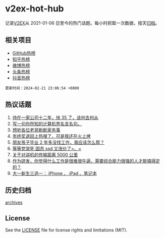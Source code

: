 # v2ex-hot-hub

 记录[V2EX](https://www.v2ex.com/)从 2021-01-06 日至今的热门话题。每小时抓取一次数据，按天[归档](archives)。
 
 ## 相关项目

- [GitHub热榜](https://github.com/lonnyzhang423/github-hot-hub)
- [知乎热榜](https://github.com/lonnyzhang423/zhihu-hot-hub)
- [微博热榜](https://github.com/lonnyzhang423/weibo-hot-hub)
- [头条热榜](https://github.com/lonnyzhang423/toutiao-hot-hub)
- [抖音热榜](https://github.com/lonnyzhang423/douyin-hot-hub)


 `更新时间：2024-02-21 23:06:54 +0800`

## 热议话题

1. [待在一家公司十二年，快 35 了，该何去何从](https://www.v2ex.com/t/1017090)
1. [写一句你所知的计算机界名言名句。](https://www.v2ex.com/t/1017108)
1. [想听各位老哥断断家务事](https://www.v2ex.com/t/1017206)
1. [年终奖退回上热搜了，可是我还在火上烤](https://www.v2ex.com/t/1017164)
1. [朋友孩子毕业 2 年多没找工作，我应该怎么帮？](https://www.v2ex.com/t/1017030)
1. [等等党哭死,固态 ssd 又涨价了=、=](https://www.v2ex.com/t/1017032)
1. [关于对讲机的传输距离 5000 公里](https://www.v2ex.com/t/1017151)
1. [作为研发，你觉得什么工作是很难很牛逼，需要综合能力很强的人才能搞得定的？](https://www.v2ex.com/t/1017079)
1. [大一新生三选一： iPhone 、 iPad 、笔记本](https://www.v2ex.com/t/1017238)

## 历史归档

[archives](archives)

## License

See the [LICENSE](LICENSE) file for license rights and limitations (MIT).
